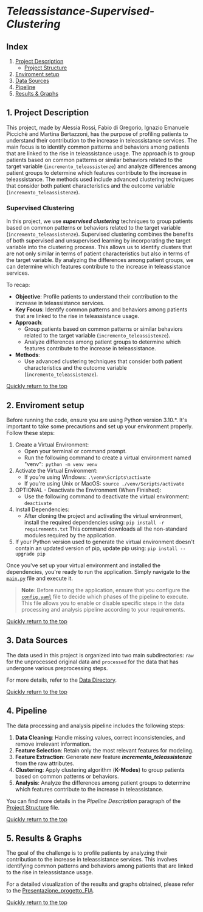 # **_Teleassistance-Supervised-Clustering_**

## Index

1. [Project Description](#1-project-description)
   - [Project Structure](./myLib/Project_Structure.md)
2. [Enviroment setup](#2-enviroment-setup)
3. [Data Sources](#3-data-sources)
4. [Pipeline](#4-pipeline)
5. [Results & Graphs](#5-results--graphs)


## 1. Project Description
This project, made by Alessia Rossi, Fabio di Gregorio, Ignazio Emanuele Piccichè and Martina Bertazzoni, has the purpose of profiling patients to understand their contribution to the increase in teleassistance services. The main focus is to identify common patterns and behaviors among patients that are linked to the rise in teleassistance usage. The approach is to group patients based on common patterns or similar behaviors related to the target variable (`incremento_teleassistenze`) and analyze differences among patient groups to determine which features contribute to the increase in teleassistance. The methods used include advanced clustering techniques that consider both patient characteristics and the outcome variable (`incremento_teleassistenze`).

### Supervised Clustering
In this project, we use _**supervised clustering**_ techniques to group patients based on common patterns or behaviors related to the target variable (`incremento_teleassistenze`). Supervised clustering combines the benefits of both supervised and unsupervised learning by incorporating the target variable into the clustering process. This allows us to identify clusters that are not only similar in terms of patient characteristics but also in terms of the target variable. By analyzing the differences among patient groups, we can determine which features contribute to the increase in teleassistance services.

To recap:
- **Objective**: Profile patients to understand their contribution to the increase in teleassistance services.
- **Key Focus**: Identify common patterns and behaviors among patients that are linked to the rise in teleassistance usage.
- **Approach**:
  - Group patients based on common patterns or similar behaviors related to the target variable (`incremento_teleassistenze`).
  - Analyze differences among patient groups to determine which features contribute to the increase in teleassistance.
- **Methods**:
  - Use advanced clustering techniques that consider both patient characteristics and the outcome variable (`incremento_teleassistenze`).
 
[Quickly return to the top](#teleassistance-supervised-clustering)

## **2. Enviroment setup**
Before running the code, ensure you are using Python version 3.10.*. It's important to take some precautions and set up your environment properly. Follow these steps:
1. Create a Virtual Environment:
   - Open your terminal or command prompt.
   - Run the following command to create a virtual environment named "venv":` python -m venv venv`
2. Activate the Virtual Environment:
   - If you're using Windows:    `.\venv\Scripts\activate`
   - If you're using Unix or MacOS:    `source ./venv/Scripts/activate`
3. OPTIONAL - Deactivate the Environment (When Finished):
   - Use the following command to deactivate the virtual environment:    `deactivate`
4. Install Dependencies:
   - After cloning the project and activating the virtual environment, install the required dependencies using:    `pip install -r requirements.txt`
     This command downloads all the non-standard modules required by the application.
5. If your Python version used to generate the virtual environment doesn't contain an updated version of pip, update pip using:  `pip install --upgrade pip `
  
Once you've set up your virtual environment and installed the dependencies, you're ready to run the application. Simply navigate to the [`main.py`](main.py) file and execute it.

>**Note**:
Before running the application, ensure that you configure the [`config.yaml`](config.yaml) file to decide which phases of the pipeline to execute. This file allows you to enable or disable specific steps in the data processing and analysis pipeline according to your requirements.

[Quickly return to the top](#teleassistance-supervised-clustering)


## **3. Data Sources**
The data used in this project is organized into two main subdirectories: `raw` for the unprocessed original data and `processed` for the data that has undergone various preprocessing steps. 

For more details, refer to the [Data Directory](./data/README.md).

[Quickly return to the top](#teleassistance-supervised-clustering)

## **4. Pipeline**
The data processing and analysis pipeline includes the following steps:
1. **Data Cleaning**: Handle missing values, correct inconsistencies, and remove irrelevant information.
2. **Feature Selection**: Retain only the most relevant features for modeling.
3. **Feature Extraction**: Generate new feature **_incremento_teleassistenze_** from the raw attributes.
4. **Clustering**: Apply clustering algorithm (**K-Modes**)  to group patients based on common patterns or behaviors.
5. **Analysis**: Analyze the differences among patient groups to determine which features contribute to the increase in teleassistance.

You can find more details in the _Pipeline Description_ paragraph of the [Project Structure](./myLib/Project_Structure.md) file.

[Quickly return to the top](#teleassistance-supervised-clustering)

## **5. Results & Graphs**
The goal of the challenge is to profile patients by analyzing their contribution to the increase in teleassistance services. This involves identifying common patterns and behaviors among patients that are linked to the rise in teleassistance usage.

For a detailed visualization of the results and graphs obtained, please refer to the [Presentazione_progetto_FIA](./myLib/Presentazione_proggetto_FIA.pdf).


[Quickly return to the top](#teleassistance-supervised-clustering)